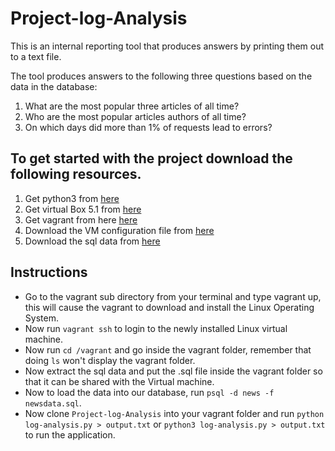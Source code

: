 # Project-log-Analysis


This is an internal reporting tool that produces answers by printing them out to a text file.

The tool produces answers to the following three questions based on the data in the database:

1. What are the most popular three articles of all time?
2. Who are the most popular articles authors of all time?
3. On which days did more than 1% of requests lead to errors?

## To get started with the project download the following resources.
1. Get python3 from [here](https://www.python.org/downloads/)
2. Get virtual Box 5.1 from [here](https://www.virtualbox.org/wiki/Download_Old_Builds_5_1)
3. Get vagrant from here [here](https://www.vagrantup.com/)
4. Download the VM configuration file from [here](https://github.com/udacity/fullstack-nanodegree-vm)
5. Download the sql data from [here](https://d17h27t6h515a5.cloudfront.net/topher/2016/August/57b5f748_newsdata/newsdata.zip)

## Instructions
* Go to the vagrant sub directory from your terminal and type vagrant up, this will cause the vagrant to download and install the Linux Operating System.
* Now run `vagrant ssh` to login to the newly installed Linux virtual machine.
* Now run `cd /vagrant` and go inside the vagrant folder, remember that doing `ls` won't display the vagrant folder.
* Now extract the sql data and put the .sql file inside the vagrant folder so that it can be shared with the Virtual machine.
* Now to load the data into our database, run `psql -d news -f newsdata.sql`.
* Now clone `Project-log-Analysis` into your vagrant folder and run `python log-analysis.py > output.txt` or `python3 log-analysis.py > output.txt` to run the application.
